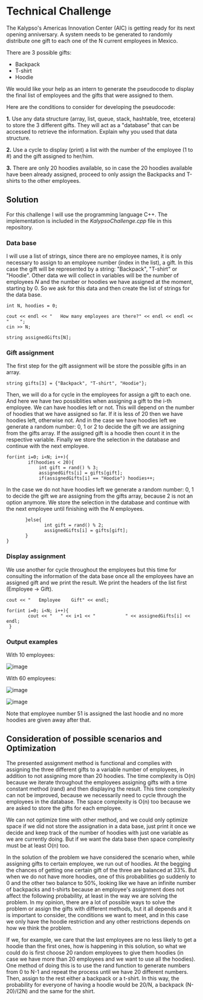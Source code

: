 # Technical Challenge

The Kalypso's Americas Innovation Center (AIC) is getting ready for its next opening anniversary. A system needs to be generated to randomly distribute one gift to each one of the N current employees in Mexico.

There are 3 possible gifts:
* Backpack
* T-shirt
* Hoodie

We would like your help as an intern to generate the pseudocode to display the final list of employees and the gifts that were assigned to them.

Here are the conditions to consider for developing the pseudocode:

**1.** Use any data structure (array, list, queue, stack, hashtable, tree, etcetera) to store the 3 different gifts. They will act as a "database" that can be accessed to retrieve the information. Explain why you used that data structure.

**2.** Use a cycle to display (print) a list with the number of the employee (1 to #) and the gift assigned to her/him.

**3.** There are only 20 hoodies available, so in case the 20 hoodies available have been already assigned, proceed to only assign the Backpacks and T-shirts to the other employees. 

## Solution
For this challenge I will use the programming language C++. The implementation is included in the *KalypsoChallenge.cpp* file in this repository. 

### Data base
I will use a list of strings, since there are no employee names, it is only necessary to assign to an employee number (index in the list), a gift. In this case the gift will be represented by a string: "Backpack", "T-shirt" or "Hoodie". Other data we will collect in variables will be the number of employees *N* and the number or hoodies we have assigned at the moment, starting by 0. So we ask for this data and then create the list of strings for the data base.

```
int N, hoodies = 0;

cout << endl << "   How many employees are there?" << endl << endl << "    ";
cin >> N;

string assignedGifts[N];
```
### Gift assignment

The first step for the gift assignment will be store the possible gifts in an array.

```
string gifts[3] = {"Backpack", "T-shirt", "Hoodie"};
```
Then, we will do a for cycle in the employees for assign a gift to each one. And here we have two possiblities when assigning a gift to the i-th employee. We can have hoodies left or not. This will depend on the number of hoodies that we have assigned so far. If it is less of 20 then we have hoodies left, otherwise not. And in the case we have hoodies left we generate a random number: 0, 1 or 2 to decide the gift we are assigning from the gifts array. If the assigned gift is a hoodie then count it in the respective variable. Finally we store the selection in the database and continue with the next employee.

```
for(int i=0; i<N; i++){
        if(hoodies < 20){
            int gift = rand() % 3;
            assignedGifts[i] = gifts[gift];
            if(assignedGifts[i] == "Hoodie") hoodies++; 
```

In the case we do not have hoodies left we generate a random number: 0, 1 to decide the gift we are assigning from the gifts array, because 2 is not an option anymore. We store the selection in the database and continue with the next employee until finishing with the *N* employees.

```
       }else{ 
              int gift = rand() % 2;
              assignedGifts[i] = gifts[gift];
       }
}
```
### Display assignment

We use another for cycle throughout the employees but this time for consulting the information of the data base once all the employees have an assigned gift and we print the result. We print the headers of the list first (Employee -> Gift).

```
cout << "   Employee    Gift" << endl;
    
for(int i=0; i<N; i++){
        cout << "   " << i+1 << "           " << assignedGifts[i] << endl;
 }
```
### Output examples
With 10 employees:

![image](https://user-images.githubusercontent.com/84815840/235420163-a4115b10-21a3-4548-ba54-b5187cb3cdb9.png)

With 60 employees:

![image](https://user-images.githubusercontent.com/84815840/235420282-425b809d-85ad-483b-b64c-c0716531e52a.png)

![image](https://user-images.githubusercontent.com/84815840/235420591-bd7273df-0897-491f-ad9e-9c95f7f23464.png)

Note that employee number 51 is assigned the last hoodie and no more hoodies are given away after that.

## Consideration of possible scenarios and Optimization

The presented assignment method is functional and complies with assigning the three different gifts to a variable number of employees, in addition to not assigning more than 20 hoodies. The time complexity is O(n) because we iterate throughout the employees assigning gifts with a time constant method (rand) and then displaying the result. This time complexity can not be improved, because we necessarily need to cycle through the employees in the database. The space complexity is O(n) too because we are asked to store the gifts for each employee. 

We can not optimize time with other method, and we could only optimize space if we did not store the assignation in a data base, just print it once we decide and keep track of the number of hoodies with just one variable as we are currently doing. But if we want the data base then space complexity must be at least O(n) too.

In the solution of the problem we have considered the scenario when, while assigning gifts to certain employee, we run out of hoodies. At the begging the chances of getting one certain gift of the three are balanced at 33%. But when we do not have more hoodies, one of this probabilities go suddenly to 0 and the other two balance to 50%, looking like we have an infinite number of backpacks and t-shirts because an employee's assignment does not affect the following probability, at least in the way we are solving the problem. In my opinion, there are a lot of possible ways to solve the problem or assign the gifts with different methods, but it all depends and it is important to consider, the conditions we want to meet, and in this case we only have the hoodie restriction and any other restrictions depends on how we think the problem. 

If we, for example, we care that the last employees are no less likely to get a hoodie than the first ones, how is happening in this solution, so what we could do is first choose 20 random employees to give them hoodies (in case we have more than 20 employees and we want to use all the hoodies). One method of doing this is to use the rand function to generate numbers from 0 to N-1 and repeat the process until we have 20 different numbers. Then, assign to the rest either a backpack or a t-shirt. In this way, the probability for everyone of having a hoodie would be 20/N, a backpack (N-20)/(2N) and the same for the shirt.

